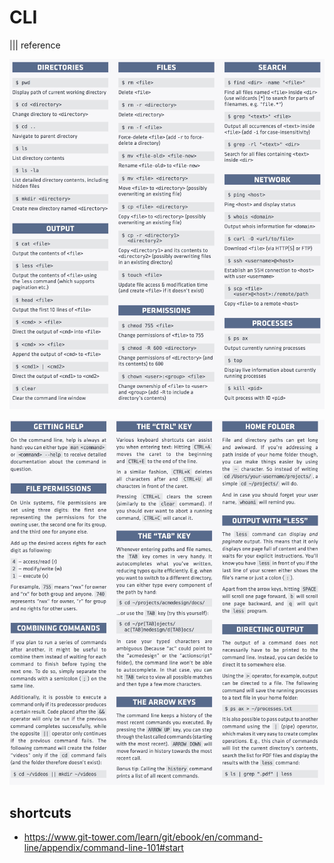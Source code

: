 # CLI
||| reference

![cheat sheet 01](./images/cli-01.jpg)

![cheat sheet 02](./images/cli-02.jpg)

## shortcuts
- https://www.git-tower.com/learn/git/ebook/en/command-line/appendix/command-line-101#start